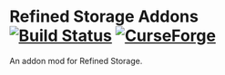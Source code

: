 # Refined Storage Addons [![Build Status](https://jenkins.raoulvdberge.com/buildStatus/icon?job=refinedstorageaddons)](https://jenkins.raoulvdberge.com/job/refinedstorageaddons/) [![CurseForge](http://cf.way2muchnoise.eu/full_272302_downloads.svg)](http://minecraft.curseforge.com/projects/refined-storage-addons)

An addon mod for Refined Storage.
